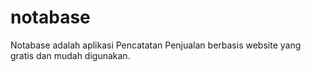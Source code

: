 # notabase
Notabase adalah aplikasi Pencatatan Penjualan berbasis website yang gratis dan mudah digunakan.
